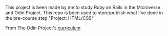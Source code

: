 This project is been made by me to study Ruby on Rails in the Microverse and Odin Project.
This repo is been used to store/publish what I've done in the pre-course step "Project: HTML/CSS"

From The Odin Project's [curriculum](http://www.theodinproject.com/courses/web-development-101/lessons/html-css)